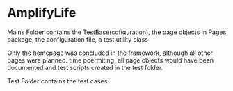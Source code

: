 # AmplifyLife

Mains Folder contains the TestBase(cofiguration), the page objects in Pages package, the configuration file, a test utility class

Only the homepage was concluded in the framework, although all other pages were planned. time poermiting, all page objects would have been documented and test scripts created in the test folder.

Test Folder contains the test cases.


